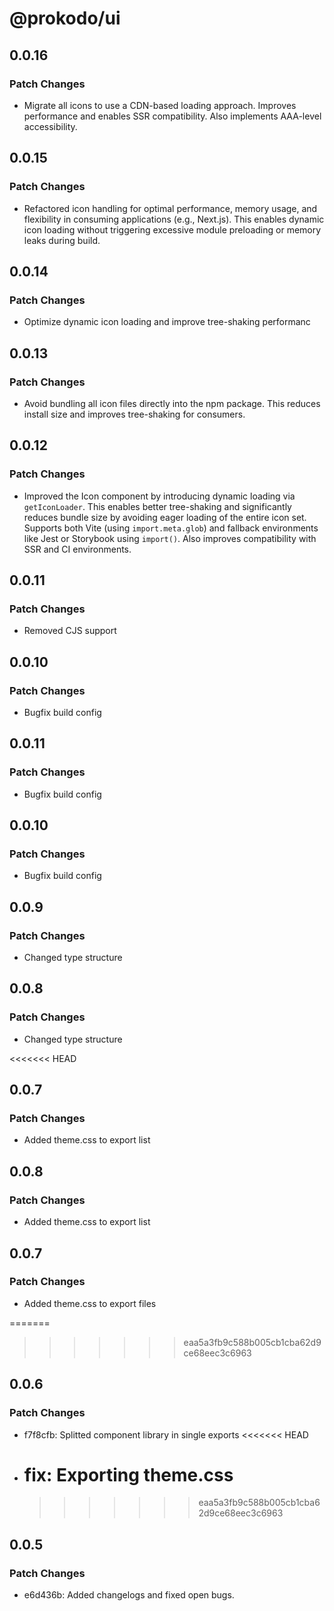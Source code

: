 # @prokodo/ui

## 0.0.16

### Patch Changes

- Migrate all icons to use a CDN-based loading approach. Improves performance and enables SSR compatibility. Also implements AAA-level accessibility.

## 0.0.15

### Patch Changes

- Refactored icon handling for optimal performance, memory usage, and flexibility in consuming applications (e.g., Next.js). This enables dynamic icon loading without triggering excessive module preloading or memory leaks during build.

## 0.0.14

### Patch Changes

- Optimize dynamic icon loading and improve tree-shaking performanc

## 0.0.13

### Patch Changes

- Avoid bundling all icon files directly into the npm package. This reduces install size and improves tree-shaking for consumers.

## 0.0.12

### Patch Changes

- Improved the Icon component by introducing dynamic loading via `getIconLoader`. This enables better tree-shaking and significantly reduces bundle size by avoiding eager loading of the entire icon set. Supports both Vite (using `import.meta.glob`) and fallback environments like Jest or Storybook using `import()`. Also improves compatibility with SSR and CI environments.

## 0.0.11

### Patch Changes

- Removed CJS support

## 0.0.10

### Patch Changes

- Bugfix build config

## 0.0.11

### Patch Changes

- Bugfix build config

## 0.0.10

### Patch Changes

- Bugfix build config

## 0.0.9

### Patch Changes

- Changed type structure

## 0.0.8

### Patch Changes

- Changed type structure

<<<<<<< HEAD

## 0.0.7

### Patch Changes

- Added theme.css to export list

## 0.0.8

### Patch Changes

- Added theme.css to export list

## 0.0.7

### Patch Changes

- Added theme.css to export files

=======

> > > > > > > eaa5a3fb9c588b005cb1cba62d9ce68eec3c6963

## 0.0.6

### Patch Changes

- f7f8cfb: Splitted component library in single exports
  <<<<<<< HEAD
- # fix: Exporting theme.css
  > > > > > > > eaa5a3fb9c588b005cb1cba62d9ce68eec3c6963

## 0.0.5

### Patch Changes

- e6d436b: Added changelogs and fixed open bugs.
